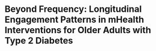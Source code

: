 # Beyond Frequency: Longitudinal Engagement Patterns in mHealth Interventions for Older Adults with Type 2 Diabetes
